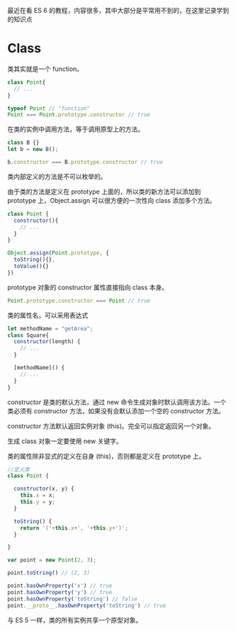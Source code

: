 最近在看 ES 6 的教程，内容很多，其中大部分是平常用不到的，在这里记录学到的知识点

# Class

类其实就是一个 function。

```javascript
class Point{
  // ...
}

typeof Point // "function"
Point === Point.prototype.constructor // true
```

在类的实例中调用方法，等于调用原型上的方法。
```javascript
class B {}
let b = new B();

b.constructor === B.prototype.constructor // true
```

类内部定义的方法是不可以枚举的。

由于类的方法是定义在 prototype 上面的，所以类的新方法可以添加到 prototype 上，Object.assign 可以很方便的一次性向 class 添加多个方法。

```javascript
class Point {
  constructor(){
    // ...
  }
}

Object.assign(Point.prototype, {
  toString(){},
  toValue(){}
})
```

prototype 对象的 constructor 属性直接指向 class 本身。

```javascript
Point.prototype.constructor === Point // true
```

类的属性名，可以采用表达式

```javascript
let methodName = "getArea";
class Square{
  constructor(length) {
    // ...
  }

  [methodName]() {
    // ...
  }
}
```

constructor 是类的默认方法，通过 new 命令生成对象时默认调用该方法。一个类必须有 constructor 方法，如果没有会默认添加一个空的 constructor 方法。

constructor 方法默认返回实例对象 (this)。完全可以指定返回另一个对象。

生成 class 对象一定要使用 new 关键字。

类的属性除非显式的定义在自身 (this)，否则都是定义在 prototype 上。

```javascript
//定义类
class Point {

  constructor(x, y) {
    this.x = x;
    this.y = y;
  }

  toString() {
    return '('+this.x+', '+this.y+')';
  }

}

var point = new Point(2, 3);

point.toString() // (2, 3)

point.hasOwnProperty('x') // true
point.hasOwnProperty('y') // true
point.hasOwnProperty('toString') // false
point.__proto__.hasOwnProperty('toString') // true
```

与 ES 5 一样，类的所有实例共享一个原型对象。
